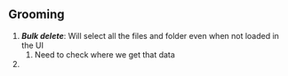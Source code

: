 

## Grooming
1. ***Bulk delete***:  Will select all the files and folder even when not loaded in the UI
	1. Need to check where we get that data
2. 
	
